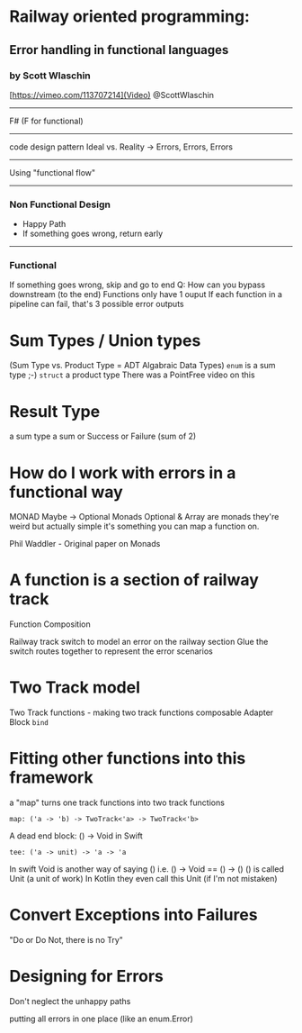 # Railway oriented programming: 
## Error handling in functional languages 
### by Scott Wlaschin
[https://vimeo.com/113707214](Video)
@ScottWlaschin

---

F# (F for functional)

---
code design pattern
Ideal vs. Reality
-> Errors, Errors, Errors

---

Using "functional flow"

---
### Non Functional Design 
- Happy Path
- If something goes wrong, return early

---
### Functional
If something goes wrong, skip and go to end
Q: How can you bypass downstream (to the end)
Functions only have 1 ouput
If each function in a pipeline can fail, that's 3 possible error outputs

# Sum Types / Union types
(Sum Type vs. Product Type = ADT Algabraic Data Types)
`enum` is a sum type ;-)
`struct` a product type
There was a PointFree video on this

# Result Type
a sum type
a sum or Success or Failure (sum of 2)

# How do I work with errors in a functional way
MONAD
Maybe -> Optional
Monads Optional & Array are monads
they're weird but actually simple
it's something you can map a function on.

Phil Waddler - Original paper on Monads 

# A function is a section of railway track
Function Composition

Railway track switch to model an error on the railway section
Glue the switch routes together to represent the error scenarios

# Two Track model 
Two Track functions - making two track functions composable
Adapter Block
`bind`

# Fitting other functions into this framework
a "map" turns one track functions into two track functions
```
map: ('a -> 'b) -> TwoTrack<'a> -> TwoTrack<'b>
```

A dead end block:  () -> Void in Swift
```
tee: ('a -> unit) -> 'a -> 'a
```

In swift Void is another way of saying () i.e. () -> Void == () -> ()
() is called Unit (a unit of work)
In Kotlin they even call this Unit (if I'm not mistaken)

# Convert Exceptions into Failures
"Do or Do Not, there is no Try"

# Designing for Errors
Don't neglect the unhappy paths

putting all errors in one place (like an enum.Error)



